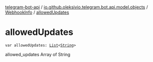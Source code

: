 [telegram-bot-api](../../index.md) / [io.github.oleksivio.telegram.bot.api.model.objects](../index.md) / [WebhookInfo](index.md) / [allowedUpdates](./allowed-updates.md)

# allowedUpdates

`var allowedUpdates: `[`List`](https://kotlinlang.org/api/latest/jvm/stdlib/kotlin.collections/-list/index.html)`<`[`String`](https://kotlinlang.org/api/latest/jvm/stdlib/kotlin/-string/index.html)`>`

allowed_updates Array of String

